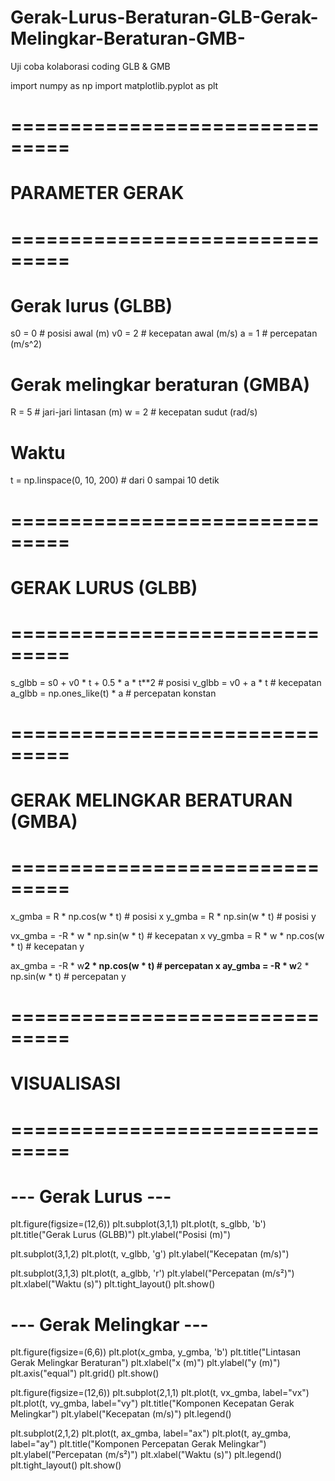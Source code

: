 # Gerak-Lurus-Beraturan-GLB-Gerak-Melingkar-Beraturan-GMB-
Uji coba kolaborasi coding GLB &amp; GMB

import numpy as np
import matplotlib.pyplot as plt

# ===============================
# PARAMETER GERAK
# ===============================
# Gerak lurus (GLBB)
s0 = 0          # posisi awal (m)
v0 = 2          # kecepatan awal (m/s)
a = 1           # percepatan (m/s^2)

# Gerak melingkar beraturan (GMBA)
R = 5           # jari-jari lintasan (m)
w = 2           # kecepatan sudut (rad/s)

# Waktu
t = np.linspace(0, 10, 200)   # dari 0 sampai 10 detik

# ===============================
# GERAK LURUS (GLBB)
# ===============================
s_glbb = s0 + v0 * t + 0.5 * a * t**2      # posisi
v_glbb = v0 + a * t                        # kecepatan
a_glbb = np.ones_like(t) * a               # percepatan konstan

# ===============================
# GERAK MELINGKAR BERATURAN (GMBA)
# ===============================
x_gmba = R * np.cos(w * t)   # posisi x
y_gmba = R * np.sin(w * t)   # posisi y

vx_gmba = -R * w * np.sin(w * t)  # kecepatan x
vy_gmba =  R * w * np.cos(w * t)  # kecepatan y

ax_gmba = -R * w**2 * np.cos(w * t)  # percepatan x
ay_gmba = -R * w**2 * np.sin(w * t)  # percepatan y

# ===============================
# VISUALISASI
# ===============================

# --- Gerak Lurus ---
plt.figure(figsize=(12,6))
plt.subplot(3,1,1)
plt.plot(t, s_glbb, 'b')
plt.title("Gerak Lurus (GLBB)")
plt.ylabel("Posisi (m)")

plt.subplot(3,1,2)
plt.plot(t, v_glbb, 'g')
plt.ylabel("Kecepatan (m/s)")

plt.subplot(3,1,3)
plt.plot(t, a_glbb, 'r')
plt.ylabel("Percepatan (m/s²)")
plt.xlabel("Waktu (s)")
plt.tight_layout()
plt.show()

# --- Gerak Melingkar ---
plt.figure(figsize=(6,6))
plt.plot(x_gmba, y_gmba, 'b')
plt.title("Lintasan Gerak Melingkar Beraturan")
plt.xlabel("x (m)")
plt.ylabel("y (m)")
plt.axis("equal")
plt.grid()
plt.show()

plt.figure(figsize=(12,6))
plt.subplot(2,1,1)
plt.plot(t, vx_gmba, label="vx")
plt.plot(t, vy_gmba, label="vy")
plt.title("Komponen Kecepatan Gerak Melingkar")
plt.ylabel("Kecepatan (m/s)")
plt.legend()

plt.subplot(2,1,2)
plt.plot(t, ax_gmba, label="ax")
plt.plot(t, ay_gmba, label="ay")
plt.title("Komponen Percepatan Gerak Melingkar")
plt.ylabel("Percepatan (m/s²)")
plt.xlabel("Waktu (s)")
plt.legend()
plt.tight_layout()
plt.show()
